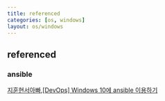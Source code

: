 ```yaml
---
title: referenced
categories: [os, windows]
layout: os/windows
---
```


## referenced

### ansible
[지훈현서아빠,[DevOps] Windows 10에 ansible 이용하기](http://egloos.zum.com/mcchae/v/11315161)